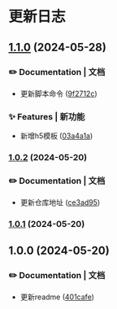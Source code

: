 # 更新日志 


## [1.1.0](https://github.com/night-peiqi/hero-cli/compare/v1.0.2...v1.1.0) (2024-05-28)


### ✏️ Documentation | 文档

* 更新脚本命令 ([9f2712c](https://github.com/night-peiqi/hero-cli/commit/9f2712cbaeae54cc1329d3dcd5d9ebb041aabe28))


### ✨ Features | 新功能

* 新增h5模板 ([03a4a1a](https://github.com/night-peiqi/hero-cli/commit/03a4a1ac586bd6fa7d64f8d93c0a1f5b45bed5a2))

### [1.0.2](https://github.com/night-peiqi/hero-cli/compare/v1.0.1...v1.0.2) (2024-05-20)


### ✏️ Documentation | 文档

* 更新仓库地址 ([ce3ad95](https://github.com/night-peiqi/hero-cli/commit/ce3ad95726e7c4976ea7343c7c5740978cd13dc7))

### [1.0.1](https://github.com/night-peiqi/hero-cli/compare/v1.0.0...v1.0.1) (2024-05-20)

## 1.0.0 (2024-05-20)


### ✏️ Documentation | 文档

* 更新readme ([401cafe](https://github.com/night-peiqi/hero-cli/commit/401cafe294ccac6b8cb511504f0fc31c5e06325c))
